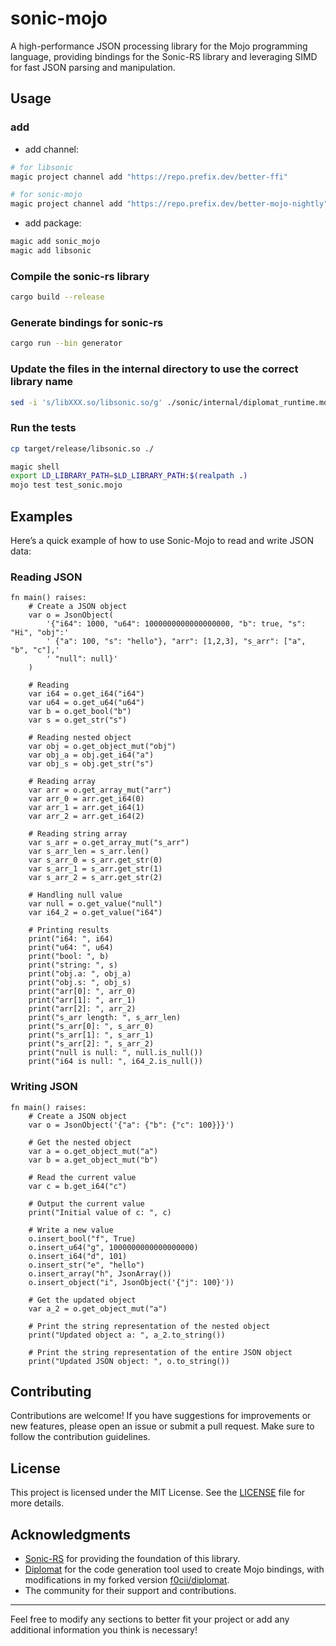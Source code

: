 # sonic-mojo
A high-performance JSON processing library for the Mojo programming language, providing bindings for the Sonic-RS library and leveraging SIMD for fast JSON parsing and manipulation.

## Usage

### add 

- add channel:

```bash
# for libsonic
magic project channel add "https://repo.prefix.dev/better-ffi" 

# for sonic-mojo
magic project channel add "https://repo.prefix.dev/better-mojo-nightly"


```

- add package:

```bash
magic add sonic_mojo
magic add libsonic

```


### Compile the sonic-rs library

```bash
cargo build --release
```

### Generate bindings for sonic-rs

```bash
cargo run --bin generator
```

### Update the files in the internal directory to use the correct library name

```bash
sed -i 's/libXXX.so/libsonic.so/g' ./sonic/internal/diplomat_runtime.mojo
```

### Run the tests

```bash
cp target/release/libsonic.so ./

magic shell
export LD_LIBRARY_PATH=$LD_LIBRARY_PATH:$(realpath .)
mojo test test_sonic.mojo
```

## Examples

Here’s a quick example of how to use Sonic-Mojo to read and write JSON data:

### Reading JSON

```mojo
fn main() raises:
    # Create a JSON object
    var o = JsonObject(
        '{"i64": 1000, "u64": 1000000000000000000, "b": true, "s": "Hi", "obj":'
        ' {"a": 100, "s": "hello"}, "arr": [1,2,3], "s_arr": ["a", "b", "c"],'
        ' "null": null}'
    )

    # Reading
    var i64 = o.get_i64("i64")
    var u64 = o.get_u64("u64")
    var b = o.get_bool("b")
    var s = o.get_str("s")

    # Reading nested object
    var obj = o.get_object_mut("obj")
    var obj_a = obj.get_i64("a")
    var obj_s = obj.get_str("s")

    # Reading array
    var arr = o.get_array_mut("arr")
    var arr_0 = arr.get_i64(0)
    var arr_1 = arr.get_i64(1)
    var arr_2 = arr.get_i64(2)

    # Reading string array
    var s_arr = o.get_array_mut("s_arr")
    var s_arr_len = s_arr.len()
    var s_arr_0 = s_arr.get_str(0)
    var s_arr_1 = s_arr.get_str(1)
    var s_arr_2 = s_arr.get_str(2)

    # Handling null value
    var null = o.get_value("null")
    var i64_2 = o.get_value("i64")

    # Printing results
    print("i64: ", i64)
    print("u64: ", u64)
    print("bool: ", b)
    print("string: ", s)
    print("obj.a: ", obj_a)
    print("obj.s: ", obj_s)
    print("arr[0]: ", arr_0)
    print("arr[1]: ", arr_1)
    print("arr[2]: ", arr_2)
    print("s_arr length: ", s_arr_len)
    print("s_arr[0]: ", s_arr_0)
    print("s_arr[1]: ", s_arr_1)
    print("s_arr[2]: ", s_arr_2)
    print("null is null: ", null.is_null())
    print("i64 is null: ", i64_2.is_null())
```

### Writing JSON

```mojo
fn main() raises:
    # Create a JSON object
    var o = JsonObject('{"a": {"b": {"c": 100}}}')

    # Get the nested object
    var a = o.get_object_mut("a")
    var b = a.get_object_mut("b")

    # Read the current value
    var c = b.get_i64("c")

    # Output the current value
    print("Initial value of c: ", c)

    # Write a new value
    o.insert_bool("f", True)
    o.insert_u64("g", 1000000000000000000)
    o.insert_i64("d", 101)
    o.insert_str("e", "hello")
    o.insert_array("h", JsonArray())
    o.insert_object("i", JsonObject('{"j": 100}'))

    # Get the updated object
    var a_2 = o.get_object_mut("a")

    # Print the string representation of the nested object
    print("Updated object a: ", a_2.to_string())

    # Print the string representation of the entire JSON object
    print("Updated JSON object: ", o.to_string())
```

## Contributing

Contributions are welcome! If you have suggestions for improvements or new features, please open an issue or submit a pull request. Make sure to follow the contribution guidelines.

## License

This project is licensed under the MIT License. See the [LICENSE](LICENSE) file for more details.

## Acknowledgments

- [Sonic-RS](https://github.com/cloudwego/sonic-rs) for providing the foundation of this library.
- [Diplomat](https://github.com/rust-diplomat/diplomat) for the code generation tool used to create Mojo bindings, with modifications in my forked version [f0cii/diplomat](https://github.com/f0cii/diplomat).
- The community for their support and contributions.

---

Feel free to modify any sections to better fit your project or add any additional information you think is necessary!